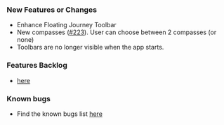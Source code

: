 ### New Features or Changes

- Enhance Floating Journey Toolbar
- New compasses ([#223](https://github.com/lgs1920/studio/issues/223)). User can choose between 2 compasses (or none)
- Toolbars are no longer visible when the app starts.

### Features Backlog

- [here](https://github.com/lgs1920/studio/issues?q=is%3Aissue%20state%3Aopen%20type%3AFeature)

### Known bugs

- Find the known bugs list [here](https://github.com/lgs1920/studio/issues?q=is%3Aissue%20state%3Aopen%20type%3ABug)

